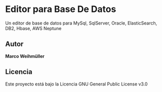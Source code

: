 # Editor para Base De Datos
Un editor de base de datos para MySql, SqlServer, Oracle, ElasticSearch, DB2, Hbase, AWS Neptune

## Autor
**Marco Weihmüller**

## Licencia
Este proyecto está bajo la Licencia GNU General Public License v3.0

